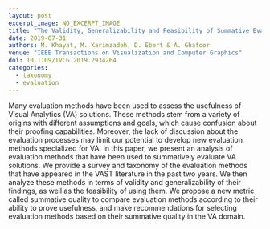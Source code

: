 ```yaml
---
layout: post
excerpt_image: NO_EXCERPT_IMAGE
title: "The Validity, Generalizability and Feasibility of Summative Evaluation Methods in Visual Analytics"
date: 2019-07-31
authors: M. Khayat, M. Karimzadeh, D. Ebert & A. Ghafoor
venue: "IEEE Transactions on Visualization and Computer Graphics"
doi: 10.1109/TVCG.2019.2934264
categories:
  - taxonomy
  - evaluation
---
```

Many evaluation methods have been used to assess the usefulness of Visual Analytics (VA) solutions. These methods stem from a variety of origins with different assumptions and goals, which cause confusion about their proofing capabilities. Moreover, the lack of discussion about the evaluation processes may limit our potential to develop new evaluation methods specialized for VA. In this paper, we present an analysis of evaluation methods that have been used to summatively evaluate VA solutions. We provide a survey and taxonomy of the evaluation methods that have appeared in the VAST literature in the past two years. We then analyze these methods in terms of validity and generalizability of their findings, as well as the feasibility of using them. We propose a new metric called summative quality to compare evaluation methods according to their ability to prove usefulness, and make recommendations for selecting evaluation methods based on their summative quality in the VA domain.
